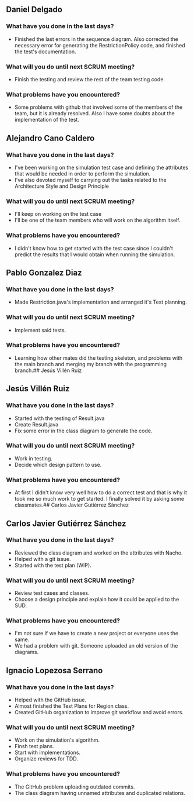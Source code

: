 ## Daniel Delgado 
### What have you done in the last days?
- Finished the last errors in the sequence diagram. Also corrected the necessary error for generating the RestrictionPolicy code, and finished the test's documentation.
### What will you do until next SCRUM meeting?
- Finish the testing and review the rest of the team testing code.
### What problems have you encountered?
- Some problems with github that involved some of the members of the team, but it is already resolved. Also I have some doubts about the implementation of the test.

## Alejandro Cano Caldero
### What have you done in the last days?
- I've been working on the simulation test case and defining the attributes that would be needed in order to perform the simulation.
- I've also devoted myself to carrying out the tasks related to the Architecture Style and Design Principle
### What will you do until next SCRUM meeting?
- I'll keep on working on the test case
- I'll be one of the team members who will work on the algorithm itself. 
### What problems have you encountered?
- I didn't know how to get started with the test case since I couldn't predict the results that I would obtain when running the simulation.

## Pablo Gonzalez Diaz
### What have you done in the last days?
- Made Restriction.java's implementation and arranged it's Test planning.
### What will you do until next SCRUM meeting?
- Implement said tests.
### What problems have you encountered?
- Learning how other mates did the testing skeleton, and problems with the main branch and merging my branch with the programming branch.## Jesús Villén Ruiz

## Jesús Villén Ruiz
### What have you done in the last days?
- Started with the testing of Result.java
- Create Result.java
- Fix some error in the class diagram to generate the code.
### What will you do until next SCRUM meeting?
- Work in testing.
- Decide which design pattern to use.
### What problems have you encountered?
- At first I didn't know very well how to do a correct test and that is why it took me so much 
work to get started. I finally solved it by asking some classmates.## Carlos Javier Gutiérrez Sánchez

## Carlos Javier Gutiérrez Sánchez
### What have you done in the last days?
- Reviewed the class diagram and worked on the attributes with Nacho.
- Helped with a git issue.
- Started with the test plan (WIP).
### What will you do until next SCRUM meeting?
- Review test cases and classes.
- Choose a design principle and explain how it could be applied to the SUD.
### What problems have you encountered?
- I'm not sure if we have to create a new project or everyone uses the same.
- We had a problem with git. Someone uploaded an old version of the diagrams.

## Ignacio Lopezosa Serrano
### What have you done in the last days?
- Helped with the GitHub issue.
- Almost finished the Test Plans for Region class.
- Created GitHub organization to improve git workflow and avoid errors.
### What will you do until next SCRUM meeting?
- Work on the simulation's algorithm.
- Finsh test plans.
- Start with implementations.
- Organize reviews for TDD.
### What problems have you encountered?
- The GitHub problem uploading outdated commits.
- The class diagram having unnamed attributes and duplicated relations.
